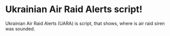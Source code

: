 # Ukrainian Air Raid Alerts script!
Ukrainian Air Raid Alerts (UARA) is script, that shows, where is air raid siren was sounded.
